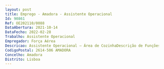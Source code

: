 ```yaml
--- 
layout: post
title: Emprego - Amadora - Assistente Operacional
Id: 90861
Ref: OE202110/0088
DataAbertura: 2021-10-14
DataFecho: 2022-02-28
Trabalho: Assistente Operacional
Empregador: Força Aérea
Descricao: Assistente Operacional – Área de CozinhaDescrição de Funções Executar a partir da consulta da ementa ou instruções recebidas, as tarefas necessárias à confeção dos alimentos em recipientes apropriados, vigiar a evolução dos cozinhados a fim de proceder à correção dos temperos ou da temperatura, empratar os alimentos cozinhados e proceder à sua guarnição, zelar pela limpeza da cozinha e seus utensílios.
CodigoPostal: 2614-506 AMADORA
Concelho: Amadora
Distrito: Lisboa
--- 
```

